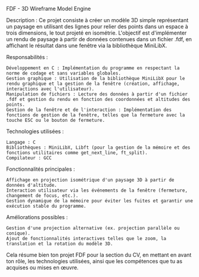 FDF - 3D Wireframe Model Engine

Description :
Ce projet consiste à créer un modèle 3D simple représentant un paysage en utilisant des lignes pour relier des points dans un espace à trois dimensions, le tout projeté en isométrie. L'objectif est d'implémenter un rendu de paysage à partir de données contenues dans un fichier .fdf, en affichant le résultat dans une fenêtre via la bibliothèque MiniLibX.

Responsabilités :

    Développement en C : Implémentation du programme en respectant la norme de codage et sans variables globales.
    Gestion graphique : Utilisation de la bibliothèque MiniLibX pour le rendu graphique et la gestion de la fenêtre (création, affichage, interactions avec l'utilisateur).
    Manipulation de fichiers : Lecture des données à partir d'un fichier .fdf et gestion du rendu en fonction des coordonnées et altitudes des points.
    Gestion de la fenêtre et de l'interaction : Implémentation des fonctions de gestion de la fenêtre, telles que la fermeture avec la touche ESC ou le bouton de fermeture.

Technologies utilisées :

    Langage : C
    Bibliothèques : MiniLibX, Libft (pour la gestion de la mémoire et des fonctions utilitaires comme get_next_line, ft_split).
    Compilateur : GCC

Fonctionnalités principales :

    Affichage en projection isométrique d'un paysage 3D à partir de données d'altitude.
    Interaction utilisateur via les événements de la fenêtre (fermeture, changement de focus, etc.).
    Gestion dynamique de la mémoire pour éviter les fuites et garantir une exécution stable du programme.

Améliorations possibles :

    Gestion d'une projection alternative (ex. projection parallèle ou conique).
    Ajout de fonctionnalités interactives telles que le zoom, la translation et la rotation du modèle 3D.

Cela résume bien ton projet FDF pour la section du CV, en mettant en avant ton rôle, les technologies utilisées, ainsi que les compétences que tu as acquises ou mises en œuvre.

